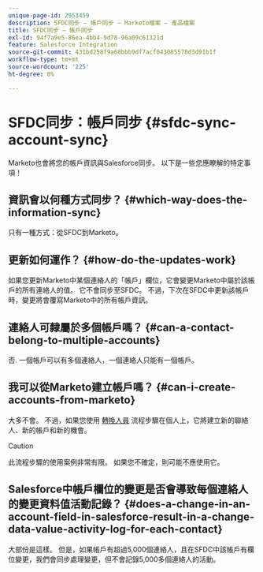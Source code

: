 ```yaml
---
unique-page-id: 2953459
description: SFDC同步 — 帳戶同步 — Marketo檔案 — 產品檔案
title: SFDC同步 — 帳戶同步
exl-id: 94f7a9e5-86ea-4bb4-9d78-96a09c61321d
feature: Salesforce Integration
source-git-commit: 431bd258f9a68bbb9df7acf043085578d3d91b1f
workflow-type: tm+mt
source-wordcount: '225'
ht-degree: 0%

---
```


# SFDC同步：帳戶同步 {#sfdc-sync-account-sync}

Marketo也會將您的帳戶資訊與Salesforce同步。 以下是一些您應瞭解的特定事項！

## 資訊會以何種方式同步？ {#which-way-does-the-information-sync}

只有一種方式：從SFDC到Marketo。

## 更新如何運作？ {#how-do-the-updates-work}

如果您更新Marketo中某個連絡人的「帳戶」欄位，它會變更Marketo中屬於該帳戶的所有連絡人的值。 它不會同步至SFDC。 不過，下次在SFDC中更新該帳戶時，變更將會覆寫Marketo中的所有帳戶資訊。

## 連絡人可隸屬於多個帳戶嗎？  {#can-a-contact-belong-to-multiple-accounts}

否. 一個帳戶可以有多個連絡人，一個連絡人只能有一個帳戶。

## 我可以從Marketo建立帳戶嗎？ {#can-i-create-accounts-from-marketo}

大多不會。 不過，如果您使用 [轉換人員](/help/marketo/product-docs/core-marketo-concepts/smart-campaigns/flow-actions/convert-person.md) 流程步驟在個人上，它將建立新的聯絡人、新的帳戶和新的機會。

>[!CAUTION]
>
>此流程步驟的使用案例非常有限。 如果您不確定，則可能不應使用它。

## Salesforce中帳戶欄位的變更是否會導致每個連絡人的變更資料值活動記錄？  {#does-a-change-in-an-account-field-in-salesforce-result-in-a-change-data-value-activity-log-for-each-contact}

大部份是這樣。 但是，如果帳戶有超過5,000個連絡人，且在SFDC中該帳戶有欄位變更，我們會同步處理變更，但不會記錄5,000多個連絡人的活動。
